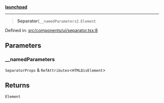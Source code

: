 [**launchpad**](index.md)

***

> **Separator**(`__namedParameters`): `Element`

Defined in: [src/components/ui/separator.tsx:8](https://github.com/victorbratov/launchpad/blob/3cec89d9fa4be2794c552b4b2e488c08b6798868/src/components/ui/separator.tsx#L8)

## Parameters

### \_\_namedParameters

`SeparatorProps` & `RefAttributes`\<`HTMLDivElement`\>

## Returns

`Element`
